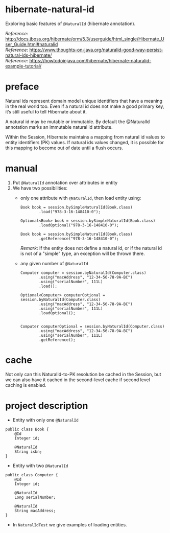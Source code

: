 # hibernate-natural-id
Exploring basic features of `@NaturalId` (hibernate annotation).

_Reference_: http://docs.jboss.org/hibernate/orm/5.3/userguide/html_single/Hibernate_User_Guide.html#naturalid  
_Reference_: https://www.thoughts-on-java.org/naturalid-good-way-persist-natural-ids-hibernate/  
_Reference_: https://howtodoinjava.com/hibernate/hibernate-naturalid-example-tutorial/

# preface
Natural ids represent domain model unique identifiers that have a meaning 
in the real world too. Even if a natural id does not make a good primary 
key, it’s still useful to tell Hibernate about it.

A natural id may be mutable or immutable. By default the @NaturalId 
annotation marks an immutable natural id attribute. 

Within the Session, Hibernate maintains a mapping from natural id 
values to entity identifiers (PK) values. If natural ids values 
changed, it is possible for this mapping to become out of date 
until a flush occurs.

# manual
1. Put `@NaturalId` annotation over attributes in entity
1. We have two possibilities:
    * only one attribute with `@NaturalId`, then load entity using:
        ```
        Book book = session.bySimpleNaturalId(Book.class)
                .load("978-3-16-148410-0");
                
        Optional<Book> book = session.bySimpleNaturalId(Book.class)
                .loadOptional("978-3-16-148410-0");
                
        Book book = session.bySimpleNaturalId(Book.class)
                .getReference("978-3-16-148410-0");                         
        ```
        
        _Remark_: If the entity does not define a natural id, or if 
        the natural id is not of a "simple" type, an exception will 
        be thrown there.
        
    * any given number of `@NaturalId`
        ```
        Computer computer = session.byNaturalId(Computer.class)
                .using("macAddress", "12-34-56-78-9A-BC")
                .using("serialNumber", 111L)
                .load();
                
        Optional<Computer> computerOptional = session.byNaturalId(Computer.class)
                .using("macAddress", "12-34-56-78-9A-BC")
                .using("serialNumber", 111L)
                .loadOptional();
                
                
        Computer computerOptional = session.byNaturalId(Computer.class)
                .using("macAddress", "12-34-56-78-9A-BC")
                .using("serialNumber", 111L)
                .getReference();                        
        ```

# cache
Not only can this NaturalId-to-PK resolution be cached in the Session, 
but we can also have it cached in the second-level cache if second 
level caching is enabled.

# project description
* Entity with only one `@NaturalId`
```
public class Book {
    @Id
    Integer id;
    
    @NaturalId
    String isbn;
}
```

* Entity with two `@NaturalId`
```
public class Computer {
    @Id
    Integer id;
    
    @NaturalId
    Long serialNumber;
    
    @NaturalId
    String macAddress;
}
```

* In `NaturalIdTest` we give examples of loading entities.